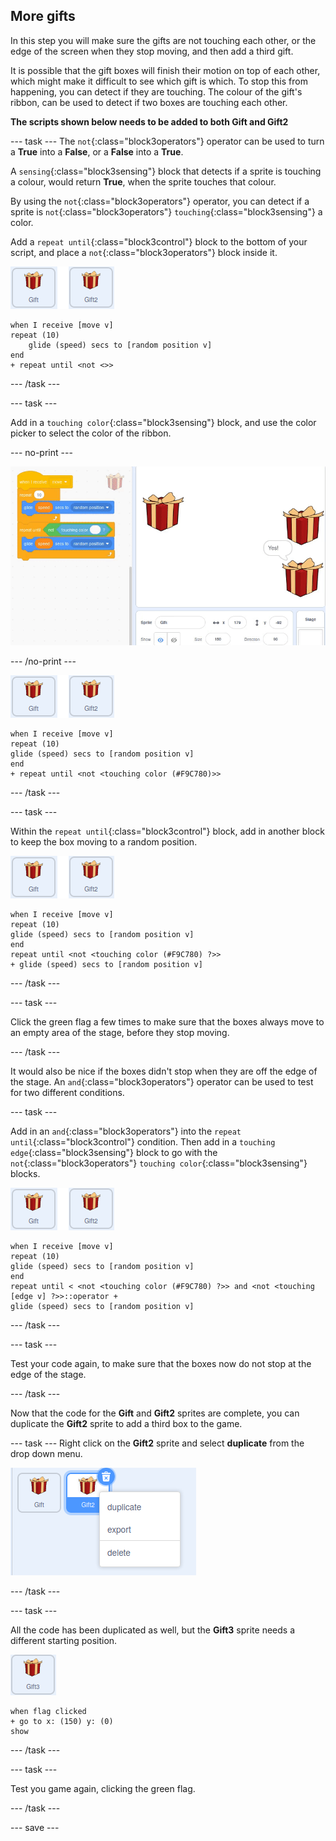 ## More gifts

In this step you will make sure the gifts are not touching each other, or the edge of the screen when they stop moving, and then add a third gift.

It is possible that the gift boxes will finish their motion on top of each other, which might make it difficult to see which gift is which. To stop this from happening, you can detect if they are touching. The colour of the gift's ribbon, can be used to detect if two boxes are touching each other. 

**The scripts shown below needs to be added to both Gift and Gift2**

--- task ---
The `not`{:class="block3operators"} operator can be used to turn a **True** into a **False**, or a **False** into a **True**.

A `sensing`{:class="block3sensing"} block that detects if a sprite is touching a colour, would return **True**, when the sprite touches that colour.

By using the `not`{:class="block3operators"} operator, you can detect if a sprite is `not`{:class="block3operators"} `touching`{:class="block3sensing"} a color.

Add a `repeat until`{:class="block3control"} block to the bottom of your script, and place a `not`{:class="block3operators"} block inside it.


![image of gift sprite](images/gift-gift2-sprite.png)


```blocks3
when I receive [move v]
repeat (10)
    glide (speed) secs to [random position v]
end
+ repeat until <not <>>
```

--- /task ---

--- task ---

Add in a `touching color`{:class="block3sensing"} block, and use the color picker to select the color of the ribbon.

--- no-print ---

![animated gif showing the colour picker being used to select the colour of the gift ribbon](images/color-picker.gif)

--- /no-print ---

![image of gift sprite](images/gift-gift2-sprite.png)

```blocks3
when I receive [move v]
repeat (10)
glide (speed) secs to [random position v]
end
+ repeat until <not <touching color (#F9C780)>>
```

--- /task ---

--- task ---

Within the `repeat until`{:class="block3control"} block, add in another block to keep the box moving to a random position.

![image of gift sprite](images/gift-gift2-sprite.png)

```blocks3
when I receive [move v]
repeat (10)
glide (speed) secs to [random position v]
end
repeat until <not <touching color (#F9C780) ?>>
+ glide (speed) secs to [random position v]
```

--- /task ---

--- task ---

Click the green flag a few times to make sure that the boxes always move to an empty area of the stage, before they stop moving.

--- /task ---

It would also be nice if the boxes didn't stop when they are off the edge of the stage. An `and`{:class="block3operators"} operator can be used to test for two different conditions.

--- task ---

Add in an `and`{:class="block3operators"} into the `repeat until`{:class="block3control"} condition. Then add in a `touching edge`{:class="block3sensing"} block to go with the `not`{:class="block3operators"} `touching color`{:class="block3sensing"} blocks.

![image of gift sprite](images/gift-gift2-sprite.png)

```blocks3
when I receive [move v]
repeat (10)
glide (speed) secs to [random position v]
end
repeat until < <not <touching color (#F9C780) ?>> and <not <touching [edge v] ?>>::operator +
glide (speed) secs to [random position v]
```

--- /task ---

--- task ---

Test your code again, to make sure that the boxes now do not stop at the edge of the stage.

--- /task ---

Now that the code for the **Gift** and **Gift2** sprites are complete, you can duplicate the **Gift2** sprite to add a third box to the game.

--- task ---
Right click on the **Gift2** sprite and select **duplicate** from the drop down menu.

![image showing drop down menu with duplicate selected](images/duplicate-sprite.png)

--- /task ---

--- task ---

All the code has been duplicated as well, but the **Gift3** sprite needs a different starting position.

![image of gift3 sprite](images/gift3-sprite.png)

```blocks3
when flag clicked
+ go to x: (150) y: (0)
show
```
--- /task ---

--- task ---

Test you game again, clicking the green flag.

--- /task ---

--- save ---
